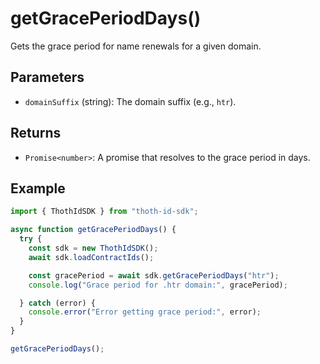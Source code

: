 # getGracePeriodDays()

Gets the grace period for name renewals for a given domain.

## Parameters

- `domainSuffix` (string): The domain suffix (e.g., `htr`).

## Returns

- `Promise<number>`: A promise that resolves to the grace period in days.

## Example

```typescript
import { ThothIdSDK } from "thoth-id-sdk";

async function getGracePeriodDays() {
  try {
    const sdk = new ThothIdSDK();
    await sdk.loadContractIds();

    const gracePeriod = await sdk.getGracePeriodDays("htr");
    console.log("Grace period for .htr domain:", gracePeriod);

  } catch (error) {
    console.error("Error getting grace period:", error);
  }
}

getGracePeriodDays();
```
